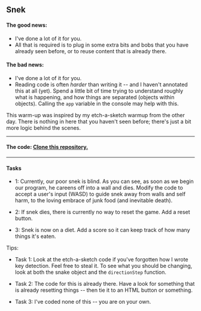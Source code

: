 ## Snek

#### The good news:
- I've done a lot of it for you.
- All that is required is to plug in some extra bits and bobs that you have already seen before, or to reuse content that is already there.

#### The bad news:
- I've done a lot of it for you.
- Reading code is often *harder* than writing it -- and I haven't annotated this at all (yet). Spend a little bit of time trying to understand roughly what is happening, and how things are separated (objects within objects). Calling the `app` variable in the console may help with this.

This warm-up was inspired by my etch-a-sketch warmup from the other day. There is nothing in here that you haven't seen before; there's just a bit more logic behind the scenes.

____

#### The code: [Clone this repository.](https://github.com/Phoboes/sssnek)

____
#### Tasks

- 1: Currently, our poor snek is blind. As you can see, as soon as we begin our program, he careens off into a wall and dies. Modify the code to accept a user's input (WASD) to guide snek away from walls and self harm, to the loving embrace of junk food (and inevitable death). 
  
- 2: If snek dies, there is currently no way to reset the game. Add a reset button.

- 3: Snek is now on a diet. Add a score so it can keep track of how many things it's eaten.

Tips:
- Task 1: Look at the etch-a-sketch code if you've forgotten how I wrote key detection. Feel free to steal it. To see what you should be changing, look at both the snake object and the `directionStep` function.

- Task 2: The code for this is already there. Have a look for something that is already resetting things -- then tie it to an HTML button or something.

- Task 3: I've coded none of this -- you are on your own.